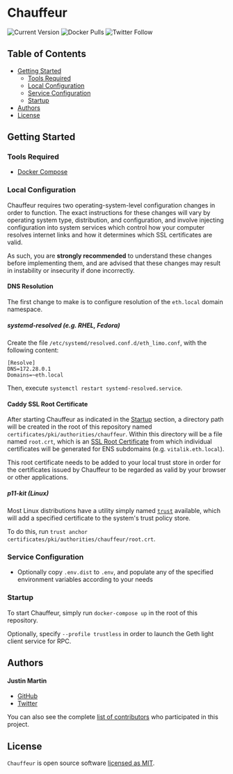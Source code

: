 # Chauffeur

![Current Version](https://img.shields.io/badge/version-v0.1-blue)
![Docker Pulls](https://img.shields.io/docker/pulls/ethdotlimo/chauffeur)
![Twitter Follow](https://img.shields.io/twitter/follow/eth_limo?style=social)

## Table of Contents
- [Getting Started](#getting-started)
	- [Tools Required](#tools-required)
	- [Local Configuration](#local-configuration)
	- [Service Configuration](#service-configuration)
	- [Startup](#startup)
- [Authors](#authors)
- [License](#license)

## Getting Started

### Tools Required

- [Docker Compose](https://docs.docker.com/compose/)

### Local Configuration

Chauffeur requires two operating-system-level configuration changes in order to function. The exact instructions for
these changes will vary by operating system type, distribution, and configuration, and involve injecting configuration
into system services which control how your computer resolves internet links and how it determines which SSL certificates
are valid.

As such, you are **strongly recommended** to understand these changes before implementing them, and are advised that
these changes may result in instability or insecurity if done incorrectly.

#### DNS Resolution

The first change to make is to configure resolution of the `eth.local` domain namespace.

##### systemd-resolved (e.g. RHEL, Fedora)

Create the file `/etc/systemd/resolved.conf.d/eth_limo.conf`, with the following content:

```
[Resolve]
DNS=172.28.0.1
Domains=~eth.local
```

Then, execute `systemctl restart systemd-resolved.service`.

#### Caddy SSL Root Certificate

After starting Chauffeur as indicated in the [Startup](#startup) section, a directory path will be created in the root
of this repository named `certificates/pki/authorities/chauffeur`. Within this directory will be a file named `root.crt`,
which is an [SSL Root Certificate](https://en.wikipedia.org/wiki/Root_certificate) from which individual certificates
will be generated for ENS subdomains (e.g. `vitalik.eth.local`).

This root certificate needs to be added to your local trust store in order for the certificates issued by Chauffeur
to be regarded as valid by your browser or other applications.

##### p11-kit (Linux)

Most Linux distributions have a utility simply named [`trust`](https://www.mankier.com/1/trust) available, which will
add a specified certificate to the system's trust policy store.

To do this, run `trust anchor certificates/pki/authorities/chauffeur/root.crt`.

### Service Configuration

- Optionally copy `.env.dist` to `.env`, and populate any of the specified environment variables according to your needs

### Startup

To start Chauffeur, simply run `docker-compose up` in the root of this repository.

Optionally, specify `--profile trustless` in order to launch the Geth light client service for RPC.

## Authors

#### Justin Martin
* [GitHub](https://github.com/TheFrozenFire/)
* [Twitter](https://twitter.com/thefrozenfire)

You can also see the complete [list of contributors](contributors) who participated in this project.

## License

`Chauffeur` is open source software [licensed as MIT](license).
